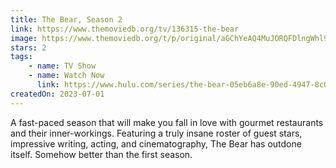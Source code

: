 ```yaml
---
title: The Bear, Season 2
link: https://www.themoviedb.org/tv/136315-the-bear
image: https://www.themoviedb.org/t/p/original/aGChYeAQ4MuJORQFDlngWhl9sC6.jpg
stars: 2
tags:
    - name: TV Show
    - name: Watch Now
      link: https://www.hulu.com/series/the-bear-05eb6a8e-90ed-4947-8c0b-e6536cbddd5f
createdOn: 2023-07-01
---
```


A fast-paced season that will make you fall in love with gourmet restaurants and their inner-workings. Featuring a truly insane roster of guest stars, impressive writing, acting, and cinematography, The Bear has outdone itself. Somehow better than the first season.
